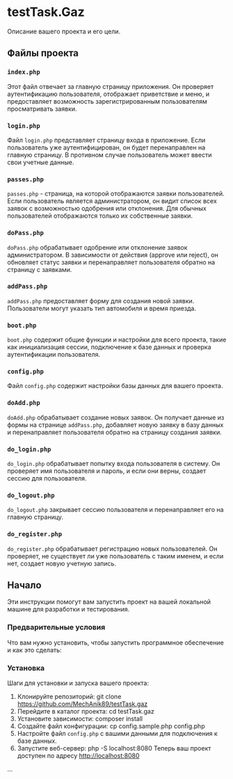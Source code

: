 # testTask.Gaz

Описание вашего проекта и его цели.

## Файлы проекта

### `index.php`

Этот файл отвечает за главную страницу приложения. Он проверяет аутентификацию пользователя, отображает приветствие и меню, и предоставляет возможность зарегистрированным пользователям просматривать заявки.

### `login.php`

Файл `login.php` представляет страницу входа в приложение. Если пользователь уже аутентифицирован, он будет перенаправлен на главную страницу. В противном случае пользователь может ввести свои учетные данные.

### `passes.php`

`passes.php` - страница, на которой отображаются заявки пользователей. Если пользователь является администратором, он видит список всех заявок с возможностью одобрения или отклонения. Для обычных пользователей отображаются только их собственные заявки.

### `doPass.php`

`doPass.php` обрабатывает одобрение или отклонение заявок администратором. В зависимости от действия (approve или reject), он обновляет статус заявки и перенаправляет пользователя обратно на страницу с заявками.

### `addPass.php`

`addPass.php` предоставляет форму для создания новой заявки. Пользователи могут указать тип автомобиля и время приезда.

### `boot.php`

`boot.php` содержит общие функции и настройки для всего проекта, такие как инициализация сессии, подключение к базе данных и проверка аутентификации пользователя.

### `config.php`

Файл `config.php` содержит настройки базы данных для вашего проекта.

### `doAdd.php`

`doAdd.php` обрабатывает создание новых заявок. Он получает данные из формы на странице `addPass.php`, добавляет новую заявку в базу данных и перенаправляет пользователя обратно на страницу создания заявки.

### `do_login.php`

`do_login.php` обрабатывает попытку входа пользователя в систему. Он проверяет имя пользователя и пароль, и если они верны, создает сессию для пользователя.

### `do_logout.php`

`do_logout.php` закрывает сессию пользователя и перенаправляет его на главную страницу.

### `do_register.php`

`do_register.php` обрабатывает регистрацию новых пользователей. Он проверяет, не существует ли уже пользователь с таким именем, и если нет, создает новую учетную запись.

## Начало

Эти инструкции помогут вам запустить проект на вашей локальной машине для разработки и тестирования.
### Предварительные условия

Что вам нужно установить, чтобы запустить программное обеспечение и как это сделать:
### Установка

Шаги для установки и запуска вашего проекта:

1. Клонируйте репозиторий: git clone https://github.com/MechAnik89/testTask.gaz
2. Перейдите в каталог проекта: cd testTask.gaz
3. Установите зависимости: composer install
4. Создайте файл конфигурации: cp config.sample.php config.php
5. Настройте файл `config.php` с вашими данными для подключения к базе данных.
6. Запустите веб-сервер: php -S localhost:8080
Теперь ваш проект доступен по адресу [http://localhost:8080](http://localhost:8080)





...

